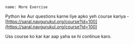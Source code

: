 ```ngMeta
name: More Exercise
```

Python ke Aur questions karne liye  apko yeh course kariya - [https://saral.navgurukul.org/course?id=100](https://saral.navgurukul.org/course?id=100)

Uss course ko kar kar aap yaha se hi continue karo.